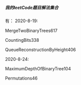 ##### 我的leetCode题目解法集合
有：
2020-8-19:

MergeTwoBinaryTrees617

CountingBits338

QueueReconstructionByHeight406

2020-8-24:

MaximumDepthOfBinaryTree104

Permutations46

